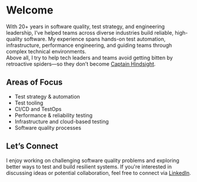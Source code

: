 # Welcome  

With 20+ years in software quality, test strategy, and engineering leadership, I’ve helped teams across diverse industries build reliable, high-quality software. My experience spans hands-on test automation, infrastructure, performance engineering, and guiding teams through complex technical environments.  
Above all, I try to help tech leaders and teams avoid getting bitten by retroactive spiders—so they don’t become [Captain Hindsight](https://www.youtube.com/watch?v=30mvxjcfCGI). 

## Areas of Focus  

- Test strategy & automation
- Test tooling
- CI/CD and TestOps  
- Performance & reliability testing  
- Infrastructure and cloud-based testing  
- Software quality processes  

## Let’s Connect  

I enjoy working on challenging software quality problems and exploring better ways to test and build resilient systems. If you're interested in discussing ideas or potential collaboration, feel free to connect via [LinkedIn](https://www.linkedin.com/in/miklosbagi/).  

